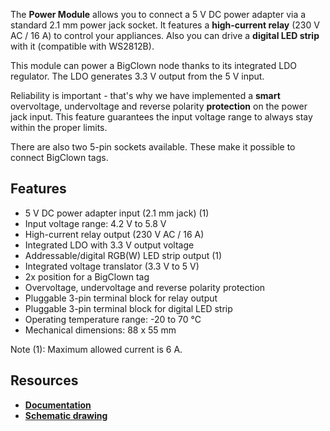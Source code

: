 The **Power Module** allows you to connect a 5 V DC power adapter via a standard 2.1 mm power jack socket. It features a **high-current relay** (230 V AC / 16 A) to control your appliances. Also you can drive a **digital LED strip** with it (compatible with WS2812B).

This module can power a BigClown node thanks to its integrated LDO regulator. The LDO generates 3.3 V output from the 5 V input.

Reliability is important - that's why we have implemented a **smart** overvoltage, undervoltage and reverse polarity **protection** on the power jack input. This feature guarantees the input voltage range to always stay within the proper limits.

There are also two 5-pin sockets available. These make it possible to connect BigClown tags.

## Features

* 5 V DC power adapter input (2.1 mm jack) (1)
* Input voltage range: 4.2 V to 5.8 V
* High-current relay output (230 V AC / 16 A)
* Integrated LDO with 3.3 V output voltage
* Addressable/digital RGB(W) LED strip output (1)
* Integrated voltage translator (3.3 V to 5 V)
* 2x position for a BigClown tag
* Overvoltage, undervoltage and reverse polarity protection
* Pluggable 3-pin terminal block for relay output
* Pluggable 3-pin terminal block for digital LED strip
* Operating temperature range: -20 to 70 °C
* Mechanical dimensions: 88 x 55 mm

Note (1): Maximum allowed current is 6 A.

## Resources

* [**Documentation**](https://www.bigclown.com/doc/hardware/about-power-module/)
* [**Schematic drawing**](https://github.com/bigclownlabs/bc-hardware/tree/master/out/bc-module-power)
